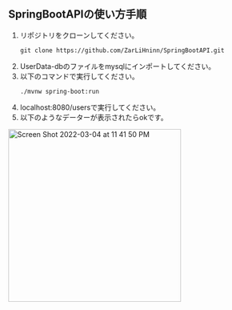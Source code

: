 ## SpringBootAPIの使い方手順
1. リポジトリをクローンしてください。
   ```
   git clone https://github.com/ZarLiHninn/SpringBootAPI.git
   ```
2. UserData-dbのファイルをmysqlにインポートしてください。
3. 以下のコマンドで実行してください。
   ```
   ./mvnw spring-boot:run
   ```
4. localhost:8080/usersで実行してください。
5. 以下のようなデーターが表示されたらokです。
<img width="345" alt="Screen Shot 2022-03-04 at 11 41 50 PM" src="https://user-images.githubusercontent.com/61935228/156815806-1e52600e-5bf8-4495-99d7-edf33ac67f5e.png">